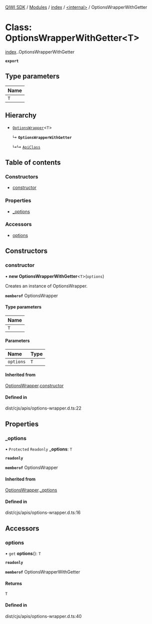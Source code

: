 [QIWI SDK](../README.md) / [Modules](../modules.md) / [index](../modules/index.md) / [<internal\>](../modules/index._internal_.md) / OptionsWrapperWithGetter

# Class: OptionsWrapperWithGetter<T\>

[index](../modules/index.md).[<internal>](../modules/index._internal_.md).OptionsWrapperWithGetter

**`export`**

## Type parameters

| Name |
| :------ |
| `T` |

## Hierarchy

- [`OptionsWrapper`](index._internal_.OptionsWrapper.md)<`T`\>

  ↳ **`OptionsWrapperWithGetter`**

  ↳↳ [`ApiClass`](index._internal_.ApiClass.md)

## Table of contents

### Constructors

- [constructor](index._internal_.OptionsWrapperWithGetter.md#constructor)

### Properties

- [\_options](index._internal_.OptionsWrapperWithGetter.md#_options)

### Accessors

- [options](index._internal_.OptionsWrapperWithGetter.md#options)

## Constructors

### constructor

• **new OptionsWrapperWithGetter**<`T`\>(`options`)

Creates an instance of OptionsWrapper.

**`memberof`** OptionsWrapper

#### Type parameters

| Name |
| :------ |
| `T` |

#### Parameters

| Name | Type |
| :------ | :------ |
| `options` | `T` |

#### Inherited from

[OptionsWrapper](index._internal_.OptionsWrapper.md).[constructor](index._internal_.OptionsWrapper.md#constructor)

#### Defined in

dist/cjs/apis/options-wrapper.d.ts:22

## Properties

### \_options

• `Protected` `Readonly` **\_options**: `T`

**`readonly`**

**`memberof`** OptionsWrapper

#### Inherited from

[OptionsWrapper](index._internal_.OptionsWrapper.md).[_options](index._internal_.OptionsWrapper.md#_options)

#### Defined in

dist/cjs/apis/options-wrapper.d.ts:16

## Accessors

### options

• `get` **options**(): `T`

**`readonly`**

**`memberof`** OptionsWrapperWithGetter

#### Returns

`T`

#### Defined in

dist/cjs/apis/options-wrapper.d.ts:40
